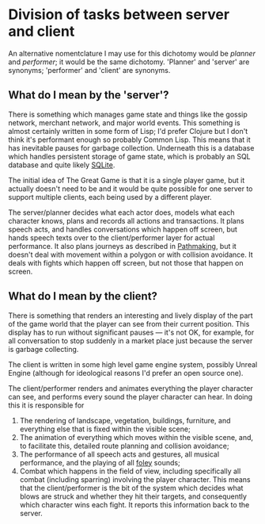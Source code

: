 # Division of tasks between server and client

An alternative nomentclature I may use for this dichotomy would be _planner_ and _performer_; it would be the same dichotomy. 'Planner' and 'server' are synonyms; 'performer' and 'client' are synonyms.

## What do I mean by the 'server'?

There is something which manages game state and things like the gossip network, merchant network, and major world events. This something is almost certainly written in some form of Lisp; I'd prefer Clojure but I don't think it's performant enough so probably Common Lisp. This means that it has inevitable pauses for garbage collection. Underneath this is a database which handles persistent storage of game state, which is probably an SQL database and quite likely [SQLite](https://www.sqlite.org/index.html). 

The initial idea of The Great Game is that it is a single player game, but it actually doesn't need to be and it would be quite possible for one server to support multiple clients, each being used by a different player. 

The server/planner decides what each actor does, models what each character knows, plans and records all actions and transactions. It plans speech acts, and handles conversations which happen off screen, but hands speech texts over to the client/performer layer for actual performance. It also plans journeys as described in [Pathmaking](Pathmaking.html), but it doesn't deal with movement within a polygon or with collision avoidance. It deals with fights which happen off screen, but not those that happen on screen.

## What do I mean by the client?

There is something that renders an interesting and lively display of the part of the game world that the player can see from their current position. This display has to run without significant pauses &mdash; it's not OK, for example, for all conversation to stop suddenly in a market place just because the server is garbage collecting.

The client is written in some high level game engine system, possibly Unreal Engine (although for ideological reasons I'd prefer an open source one). 

The client/performer renders and animates everything the player character can see, and performs every sound the player character can hear. In doing this it is responsible for

1. The rendering of landscape, vegetation, buildings, furniture, and everything else that is fixed within the visible scene;
2. The animation of everything which moves within the visible scene, and, to facilitate this, detailed route planning and collision avoidance;
3. The performance of all speech acts and gestures, all musical performance, and the playing of all [foley](https://en.wikipedia.org/wiki/Foley_(filmmaking)) sounds;
4. Combat which happens in the field of view, including specifically all combat (including sparring) involving the player character. This means that the client/performer is the bit of the system which decides what blows are struck and whether they hit their targets, and consequently which character wins each fight. It reports this information back to the server.



